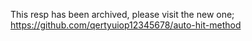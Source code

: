 This resp has been archived, please visit the new one;
https://github.com/qertyuiop12345678/auto-hit-method
